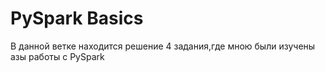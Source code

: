 # PySpark Basics
В данной ветке находится решение 4 задания,где мною были изучены азы работы с PySpark
